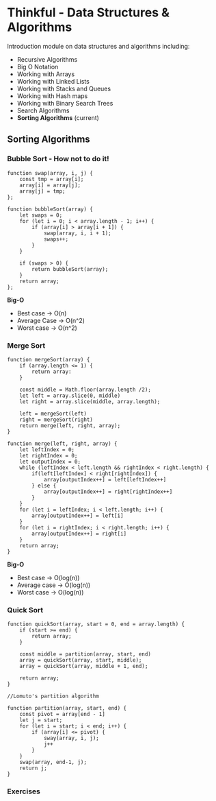 # Thinkful - Data Structures & Algorithms

Introduction module on data structures and algorithms including:

- Recursive Algorithms
- Big O Notation
- Working with Arrays
- Working with Linked Lists
- Working with Stacks and Queues
- Working with Hash maps
- Working with Binary Search Trees
- Search Algorithms
- **Sorting Algorithms** (current)

## Sorting Algorithms

### Bubble Sort - How not to do it!

```
function swap(array, i, j) {
    const tmp = array[i];
    array[i] = array[j];
    array[j] = tmp;
};

function bubbleSort(array) {
    let swaps = 0;
    for (let i = 0; i < array.length - 1; i++) {
        if (array[i] > array[i + 1]) {
            swap(array, i, i + 1);
            swaps++;
        }
    }

    if (swaps > 0) {
        return bubbleSort(array);
    }
    return array;
};
```

**Big-O**

- Best case -> O(n)
- Average Case -> O(n^2)
- Worst case -> O(n^2)

### Merge Sort

```
function mergeSort(array) {
    if (array.length <= 1) {
        return array:
    }

    const middle = Math.floor(array.length /2);
    let left = array.slice(0, middle)
    let right = array.slice(middle, array.length);

    left = mergeSort(left)
    right = mergeSort(right)
    return merge(left, right, array);
}

function merge(left, right, array) {
    let leftIndex = 0;
    let rightIndex = 0;
    let outputIndex = 0;
    while (leftIndex < left.length && rightIndex < right.length) {
        if(left[leftIndex] < right[rightIndex]) {
            array[outputIndex++] = left[leftIndex++]
        } else {
            array[outputIndex++] = right[rightIndex++]
        }
    }
    for (let i = leftIndex; i < left.length; i++) {
        array[outputIndex++] = left[i]
    }
    for (let i = rightIndex; i < right.length; i++) {
        array[outputIndex++] = right[i]
    }
    return array;
}
```

**Big-O**

- Best case -> O(log(n))
- Average case -> O(log(n))
- Worst case -> O(log(n))

### Quick Sort

```
function quickSort(array, start = 0, end = array.length) {
    if (start >= end) {
        return array;
    }

    const middle = partition(array, start, end)
    array = quickSort(array, start, middle);
    array = quickSort(array, middle + 1, end);

    return array;
}

//Lomuto's partition algorithm

function partition(array, start, end) {
    const pivot = array[end - 1]
    let j = start;
    for (let i = start; i < end; i++) {
        if (array[i] <= pivot) {
            sway(array, i, j);
            j++
        }
    }
    swap(array, end-1, j);
    return j;
}
```

### Exercises
